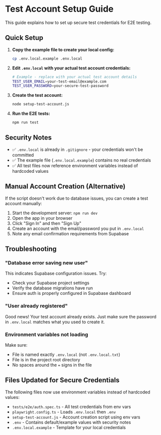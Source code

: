 # Test Account Setup Guide

This guide explains how to set up secure test credentials for E2E testing.

## Quick Setup

1. **Copy the example file to create your local config:**
   ```bash
   cp .env.local.example .env.local
   ```

2. **Edit `.env.local` with your actual test account credentials:**
   ```bash
   # Example - replace with your actual test account details
   TEST_USER_EMAIL=your-test-email@example.com
   TEST_USER_PASSWORD=your-secure-test-password
   ```

3. **Create the test account:**
   ```bash
   node setup-test-account.js
   ```

4. **Run the E2E tests:**
   ```bash
   npm run test
   ```

## Security Notes

- ✅ `.env.local` is already in `.gitignore` - your credentials won't be committed
- ✅ The example file (`.env.local.example`) contains no real credentials
- ✅ All test files now reference environment variables instead of hardcoded values

## Manual Account Creation (Alternative)

If the script doesn't work due to database issues, you can create a test account manually:

1. Start the development server: `npm run dev`
2. Open the app in your browser
3. Click "Sign In" and then "Sign Up"
4. Create an account with the email/password you put in `.env.local`
5. Note any email confirmation requirements from Supabase

## Troubleshooting

### "Database error saving new user"
This indicates Supabase configuration issues. Try:
- Check your Supabase project settings
- Verify the database migrations have run
- Ensure auth is properly configured in Supabase dashboard

### "User already registered"
Good news! Your test account already exists. Just make sure the password in `.env.local` matches what you used to create it.

### Environment variables not loading
Make sure:
- File is named exactly `.env.local` (not `.env.local.txt`)
- File is in the project root directory
- No spaces around the `=` signs in the file

## Files Updated for Secure Credentials

The following files now use environment variables instead of hardcoded values:

- `tests/e2e/auth.spec.ts` - All test credentials from env vars
- `playwright.config.ts` - Loads `.env.local` then `.env` 
- `setup-test-account.js` - Account creation script using env vars
- `.env` - Contains default/example values with security notes
- `.env.local.example` - Template for your local credentials
